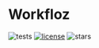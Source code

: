 # Workfloz

![tests](https://github.com/maejam/Workfloz/actions/workflows/tests.yml/badge.svg?branch=main)
[![license](https://badgen.net/static/License/GPLv3+/green)](https://www.gnu.org/licenses/gpl-3.0)
![stars](https://badgen.net/github/stars/maejam/Workfloz?icon=github)
